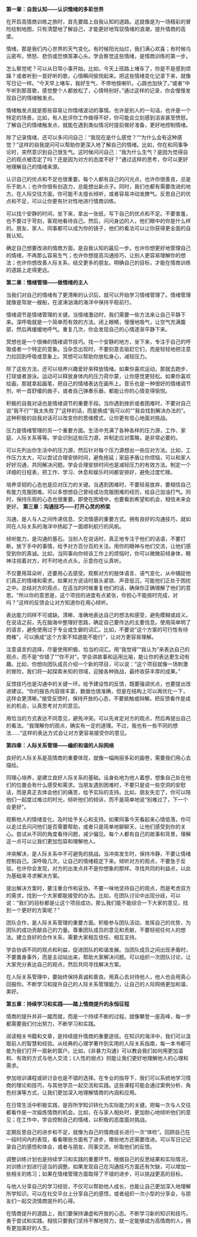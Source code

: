 **第一章：自我认知——认识情绪的多彩世界**

在开启高情商训练之旅时，首先要踏上自我认知的道路。这就像是为一场精彩的冒险绘制地图，只有清楚地了解自己，才能更好地驾驭情绪的浪潮，提升情商的高度。

情绪，那是我们内心世界的天气变化。有时候阳光灿烂，我们满心欢喜；有时候乌云密布，愤怒、悲伤或恐惧笼罩心头。学会察觉这些情绪，是情商训练的第一步。

怎么察觉呢？可以从日常小事开始。比如，今天上班路上堵车了，你是不是感到烦躁？或者听到一首好听的歌，心情瞬间愉悦起来。把这些情绪变化记录下来，就像写日记一样。“今天早上堵车，我好生气，不停地按喇叭，心跳也加快了。”或者“中午听到那首歌，感觉整个人都放松了，心情特别好。”通过这样的记录，你会慢慢发现自己的情绪触发点。

情绪触发点就是那些容易让你情绪波动的事情。也许是别人的一句话，也许是一个特定的场景。比如，有人批评你工作做得不好，你可能会立刻感到沮丧甚至愤怒。了解自己的情绪触发点，就能在遇到类似情况时提前做好准备，更好地控制情绪。

除了记录情绪，还可以多问问自己：“我现在是什么感觉？”“为什么会有这种感觉？”这样的自我提问可以帮助你更深入地了解自己的情绪。比如，你在和同事争论时，突然意识到自己很生气。这时候问问自己：“我为什么生气？是因为觉得自己的观点被否定了吗？还是因为对方的态度不好？”通过这样的思考，你可以更好地理解自己的情绪来源。

认识自己的优点和不足也很重要。每个人都有自己的闪光点，也许你很善良，总是乐于助人；也许你很有创造力，总能想出新点子。同时，我们也都有需要改进的地方。在人际交往方面，你可能不太擅长倾听，或者容易冲动发脾气。反思自己的优点和不足，可以让你更有针对性地进行情商训练。

可以找个安静的时间，坐下来，拿出一张纸，写下自己的优点和不足。不要害羞，也不要过于苛刻，客观地看待自己。然后，问问身边的人，他们眼中的你是什么样的。朋友、家人、同事都可以成为你的镜子，他们的看法可以让你获得更全面的自我认知。

确定自己想要改进的情商方面，是自我认知的最后一步。也许你想更好地管理自己的情绪，不再那么容易生气；也许你想提高沟通技巧，让别人更容易理解你的想法；也许你想改善人际关系，结交更多的朋友。明确自己的目标，才能在情商训练的道路上走得更远。

**第二章：情绪管理——做情绪的主人**

当我们对自己的情绪有了更清晰的认识后，就可以开始学习情绪管理了。情绪管理就像是驾驶一艘船，在波涛汹涌的海洋中保持平稳前行。

情绪调节是情绪管理的关键。当情绪激动时，我们需要一些方法来让自己平静下来。深呼吸就是一个简单而有效的方法。闭上眼睛，慢慢地吸气，让空气充满腹部，然后再缓缓地呼气。重复几次，你会发现自己的心情逐渐平静下来。

冥想也是一个很棒的情绪调节技巧。找一个安静的地方，坐下来，专注于自己的呼吸或者一个特定的意象。当杂念出现时，不要刻意去驱赶它们，而是轻轻地把注意力拉回到呼吸或意象上。冥想可以帮助你放松身心，减轻压力。

除了这些方法，还可以培养兴趣爱好来释放情绪。如果你喜欢运动，那就去跑步、打球或者游泳。运动可以释放身体内的压力荷尔蒙，让你感觉更轻松。如果你喜欢绘画，那就拿起画笔，把自己的情绪表达在画布上。音乐也是一种很好的情绪调节剂，听一首舒缓的曲子，或者自己弹奏乐器，都能让你的心情变得愉悦。

积极的自我对话也是情绪调节的重要手段。当你遇到挫折或者困难时，不要对自己说“我不行”“我太失败了”这样的话，而是换成“我可以的”“我会找到解决办法的”。这种积极的自我对话可以改变你的思维模式，让你更有信心地面对挑战。

压力是情绪管理的另一个重要方面。生活中充满了各种各样的压力源，工作、家庭、人际关系等等。学会识别这些压力源，并制定应对策略，是非常必要的。

可以先列出你生活中的压力源，然后针对每个压力源想出一些应对方法。比如，工作压力太大，可以尝试合理安排时间，避免拖延；家庭矛盾让你烦恼，可以和家人好好沟通，共同解决问题。学会合理安排时间也是减轻压力的有效方法。制定一个详细的日程表，把工作、学习、休息和娱乐时间都安排好，避免过度忙碌。

培养坚韧的心态也是应对压力的关键。当遇到困难时，不要轻易放弃，要相信自己有能力克服困难。可以多想想自己曾经成功克服困难的经历，给自己加油打气。同时，保持乐观的心态也很重要。即使在困境中，也要看到希望和机会，相信未来会更好。
**第三章：沟通技巧——打开心灵的桥梁**

沟通，是人与人之间传递信息、交流情感的重要方式。拥有良好的沟通技巧，就如同在人际关系的海洋中扬起了一面顺利航行的风帆。

倾听能力，是沟通的基石。当别人在说话时，真正地专注于他们的话语，不要打断。放下手中的事情，给予对方百分百的关注。用你的眼神与他们交流，让他们感受到你的真诚。比如，当同事向你倾诉工作上的烦恼时，你可以微微前倾身体，眼神注视着对方，时不时地点点头，示意你在认真听。

不仅要用耳朵听，还要用心去感受。观察对方的肢体语言、语气变化，从中捕捉他们真正的情绪和需求。如果对方说话时眉头紧锁、声音低沉，可能他们正处于困扰之中。总结对方的观点，在适当的时候重复他们的话，确保你正确理解了他们的意思。“所以你的意思是，这个项目的进度有点紧张，你担心不能按时完成，对吗？”这样的反馈会让对方知道你在用心倾听。

表达能力同样不可或缺。清晰、准确地表达自己的想法和感受，避免模糊或歧义。在说话之前，先在脑海中整理好思路，确定自己要传达的主要信息。使用简单明了的语言，避免使用过于专业或生僻的词汇。比如，不要说“这个方案的可行性有待商榷”，可以换成“这个方案不知道能不能行”，让对方更容易理解。

注意语言的选择，尽量使用积极、恰当的词汇。用“我觉得”“我认为”来表达自己的观点，而不是“你错了”“你不对”。学会讲故事和运用比喻，能让你的表达更生动有趣。比如，你想向团队成员介绍一个新的项目，可以说：“这个项目就像一场刺激的冒险，我们将一起探索未知的领域，迎接各种挑战，最终收获丰厚的成果。”

反馈技巧也是沟通中的关键一环。给予建设性的反馈，既要强调优点，也要提出改进建议。“你的报告内容很丰富，数据也很准确，但是在结构上可以再优化一下，这样会更清晰。”接受反馈时，保持开放的心态，不要抵触或辩解。把反馈看作是成长的机会，认真思考对方的意见。

用恰当的方式表达不同意见，避免冲突。可以先肯定对方的观点，然后再提出自己的看法。“我理解你的观点，确实有一定的道理。不过，我也有一些不同的想法……”这样的表达方式会让对方更容易接受你的意见。

**第四章：人际关系管理——编织和谐的人际网络**

良好的人际关系是高情商的重要体现，就像一幅绚丽多彩的画卷，需要我们用心去描绘。

同理心培养，是建立良好人际关系的基础。设身处地为他人着想，想象自己处在他们的位置会有什么感受和需求。当朋友遇到困难时，不要只是说一些空洞的安慰话，而是真正去体会他们的痛苦，给予实际的支持。比如，朋友失恋了，你可以陪他们一起度过难过的时光，倾听他们的倾诉，而不是简单地说“别难过了，下一个会更好”。

观察他人的情绪变化，及时给予关心和支持。如果同事今天看起来心情低落，你可以走过去问问他们是否需要帮助，或者只是简单地聊聊天，让他们感受到你的关心。尝试从不同的角度看待问题，减少偏见。每个人都有自己的故事和背景，理解这一点可以让我们更加包容和理解他人。

冲突解决，是人际关系中不可避免的挑战。当冲突发生时，保持冷静，不要让情绪控制自己。深呼吸几次，让自己的情绪稳定下来。倾听对方的观点，不要急于反驳。也许你会发现，对方的出发点并不是你想象的那样。寻找共同的利益点，以此为基础来寻求解决方案。

提出解决方案时，要注重合作和妥协。不要一味地坚持自己的观点，而是考虑双方的需求，找到一个大家都能接受的办法。比如，在团队讨论中出现分歧，可以说：“我们的目标都是让这个项目成功，那么我们能不能综合一下大家的意见，找到一个更好的方案呢？”

团队合作，是人际关系管理的重要方面。积极参与团队活动，发挥自己的优势，为团队的成功贡献自己的力量。尊重团队成员的意见和贡献，不要轻视任何人的想法。建立良好的合作关系，需要大家相互信任、相互支持。

学会协调不同的观点和利益，促进团队的和谐发展。当团队成员之间出现矛盾时，不要置身事外，而是主动站出来，帮助大家解决问题。可以组织一次团队讨论，让大家充分表达自己的观点，然后共同寻找解决方案。

在人际关系管理中，要始终保持真诚和善良。用真心去对待他人，他人也会用真心回报你。不断学习和提升自己的人际关系管理能力，让自己的人际网络更加和谐、美好。


**第五章：持续学习和实践——踏上情商提升的永恒征程**

情商的提升并非一蹴而就，而是一个持续不断的过程。就像攀登一座高峰，每一步都需要我们付出努力，不断学习和实践。

阅读相关书籍和文章，是持续提升情商的重要途径。在知识的海洋中，我们可以汲取前人的智慧和经验。从经典的心理学著作到实用的人际关系指南，每一本书都可能为我们打开一扇新的窗户。比如，《非暴力沟通》可以教会我们如何用更加温和、有效的方式与他人交流；《人性的弱点》则能让我们更好地理解他人的心理和需求。

参加培训课程或研讨会也是不错的选择。在专业的指导下，我们可以系统地学习情商的理论和技巧，与其他学员一起交流和实践。这些课程可能会通过案例分析、角色扮演等方式，让我们更加深入地理解情商的内涵和应用。

在日常生活中积极实践，是将所学知识转化为实际能力的关键。把每一次与人交往都看作是一次锻炼情商的机会。比如，在与家人相处时，更加耐心地倾听他们的意见；在工作中，学会控制自己的情绪，以积极的态度面对挑战。

定期反思自己的进步和不足，就像为自己的情商成长进行一次“体检”。回顾自己在一段时间内的表现，看看哪些方面有了进步，哪些地方还需要改进。可以写日记记录自己的感悟和体会，或者与朋友、同事交流，听取他们的反馈。

调整训练计划也是持续学习和实践的重要环节。根据自己的反思结果和实际情况，对训练计划进行适当的调整。如果发现自己在沟通技巧方面还有欠缺，可以增加一些相关的练习；如果在情绪管理方面取得了不错的进步，可以挑战更高的目标。

与他人分享自己的学习经验，不仅可以帮助他人成长，也能让自己更加深入地理解所学知识。可以在社交平台上分享自己的感悟，或者组织一次小型的分享会，与朋友们一起交流情商提升的心得。

在情商提升的道路上，我们要保持谦虚和开放的心态。不断学习新的知识和技巧，勇于尝试和实践。相信只要我们坚持不懈地努力，就一定能够成为高情商的人，拥有更加美好的人生。
